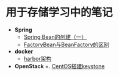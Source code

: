 # 用于存储学习中的笔记
- **Spring**
    + [Spring Bean的创建（一）](./springSourceDoc/spring创建bean的流程(一).md)
    + [FactoryBean与BeanFactory的区别](./springSourceDoc/Factory.md)
- **docker**
    + [harbor架构](./dockerDoc/harborArchitecture.md)
- **OpenStack**
    +. [CentOS搭建keystone](./dockerDoc/keystone.md)

